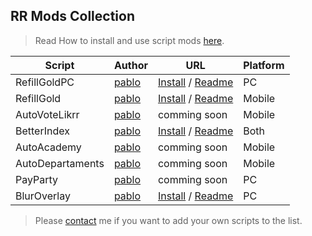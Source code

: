 
## RR Mods Collection

> Read How to install and use script mods [here][guide].

|Script           |Author            |URL                                  |Platform |
|-----------------|------------------|-------------------------------------|---------|
| RefillGoldPC    | [pablo][pablo]   | [Install][rgpin] / [Readme][rgprd]  | PC      |
| RefillGold      | [pablo][pablo]   | [Install][rgmin] / [Readme][rgprd]  | Mobile  |
| AutoVoteLikrr   | [pablo][pablo]   | comming soon                        | Mobile  |
| BetterIndex     | [pablo][pablo]   | [Install][btiin] / [Readme][btird]  | Both    |
| AutoAcademy     | [pablo][pablo]   | comming soon                        | Mobile  |
| AutoDepartaments| [pablo][pablo]   | comming soon                        | Mobile  |
| PayParty        | [pablo][pablo]   | comming soon                        | PC      |
| BlurOverlay     | [pablo][pablo]   | [Install][bluin] / [Readme][blurd]  | PC      |

> Please [contact][contact] me if you want to add your own scripts to the list.



[guide]: https://github.com/pbl0/rr-scripts/blob/main/guide.md

[contact]: https://t.me/pablo_rr

[pablo]: https://github.com/pbl0
[rgpin]: https://github.com/pbl0/refill_gold_rr/raw/master/RefillGoldPC.user.js
[rgprd]: https://github.com/pbl0/refill_gold_rr/blob/master/README.md

[rgmin]: https://github.com/pbl0/refill_gold_rr/raw/master/RefillGold.user.js


[avlin]: https://
[avlrd]: https://

[btiin]: https://github.com/pbl0/BetterIndexRR/raw/main/BetterIndex.user.js
[btird]: https://github.com/pbl0/BetterIndexRR/blob/main/README.md

[bluin]: https://raw.githubusercontent.com/pbl0/blur-overlay-rr/master/blur-overlay-rr.user.js
[blurd]: https://github.com/pbl0/blur-overlay-rr/blob/master/README.md

